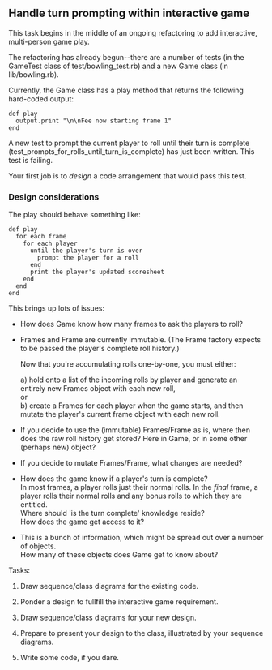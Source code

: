 ## Handle turn prompting within interactive game

This task begins in the middle of an ongoing refactoring to add interactive, multi-person game play.

The refactoring has already begun--there are a number of tests (in the GameTest class of test/bowling_test.rb) and
a new Game class (in lib/bowling.rb).

Currently, the Game class has a play method that returns the following hard-coded output:

    def play
      output.print "\n\nFee now starting frame 1" 
    end

A new test to prompt the current player to roll until their turn is complete (test_prompts_for_rolls_until_turn_is_complete) has just been written.  This test is failing. 

Your first job is to *design* a code arrangement that would pass this test.

### Design considerations

The play should behave something like:
  
    def play
      for each frame
        for each player
          until the player's turn is over
            prompt the player for a roll
          end
          print the player's updated scoresheet
        end
      end
    end

This brings up lots of issues:

* How does Game know how many frames to ask the players to roll?

* Frames and Frame are currently immutable.  (The Frame factory
    expects to be passed the player's complete roll history.)

    Now that you're accumulating rolls one-by-one, you must either:

    a) hold onto a list of the incoming rolls by player and generate
       an entirely new Frames object with each new roll,  
      or  
    b) create a Frames for each player when the game starts, and then
        mutate the player's current frame object with each new roll.

* If you decide to use the (immutable) Frames/Frame as is, where
    then does the raw roll history get stored? Here in Game, or
    in some other (perhaps new) object?

* If you decide to mutate Frames/Frame, what changes are needed?

* How does the game know if a player's turn is complete?  
   In most frames, a player rolls just their normal rolls.
   In the _final_ frame, a player rolls their normal rolls and any bonus rolls
     to which they are entitled.  
   Where should 'is the turn complete' knowledge reside?  
   How does the game get access to it?

* This is a bunch of information, which might be spread out over
     a number of objects.  
     How many of these objects does Game get to know about?

Tasks:

1. Draw sequence/class diagrams for the existing code.

1. Ponder a design to fullfill the interactive game requirement.

1. Draw sequence/class diagrams for your new design.

1. Prepare to present your design to the class, illustrated by your sequence diagrams.

1. Write some code, if you dare.
